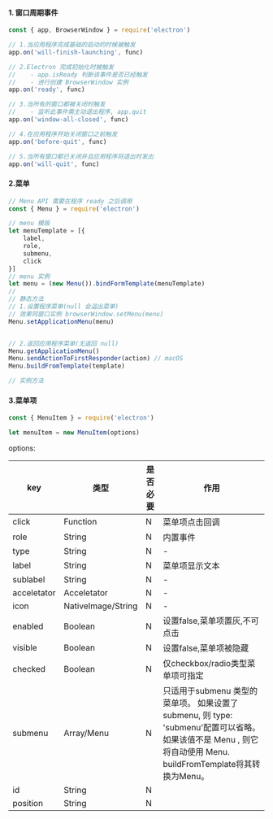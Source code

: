 #### 1. 窗口周期事件 
```javascript
const { app, BrowserWindow } = require('electron')

// 1.当应用程序完成基础的启动的时候被触发
app.on('will-finish-launching', func)

// 2.Electron 完成初始化时被触发
//    - app.isReady 判断该事件是否已经触发
//    - 进行创建 BrowserWindow 实例
app.on('ready', func)

// 3.当所有的窗口都被关闭时触发
//    - 监听此事件需主动退出程序, app.quit
app.on('window-all-closed', func)

// 4.在应用程序开始关闭窗口之前触发
app.on('before-quit', func)

// 5.当所有窗口都已关闭并且应用程序将退出时发出
app.on('will-quit', func)
```

#### 2.菜单
```javascript
// Menu API 需要在程序 ready 之后调用
const { Menu } = require('electron')

// menu 模版
let menuTemplate = [{
    label,
    role,
    submenu,
    click
}]
// menu 实例
let menu = (new Menu()).bindFormTemplate(menuTemplate)
// 
// 静态方法
// 1.设置程序菜单(null 会溢出菜单)
// 效果同窗口实例 browserWindow.setMenu(menu)
Menu.setApplicationMenu(menu)


// 2.返回应用程序菜单(无返回 null)
Menu.getApplicationMenu()
Menu.sendActionToFirstResponder(action) // macOS
Menu.buildFromTemplate(template)

// 实例方法

```

#### 3.菜单项

```javascript
const { MenuItem } = require('electron')

let menuItem = new MenuItem(options)

```
options:

|key|类型|是否必要|作用|
|-|-|-|-|
|click|Function|N|菜单项点击回调|
|role|String|N|内置事件|
|type|String|N|-|
|label|String|N|菜单项显示文本|
|sublabel|String|N|-|
|acceletator|Acceletator|N|-|
|icon|NativeImage/String|N|-|
|enabled|Boolean|N|设置false,菜单项置灰,不可点击|
|visible|Boolean|N|设置false,菜单项被隐藏|
|checked|Boolean|N|仅checkbox/radio类型菜单项可指定|
|submenu|Array/Menu|N|只适用于submenu 类型的菜单项。 如果设置了 submenu, 则 type: 'submenu'配置可以省略。 如果该值不是 Menu , 则它将自动使用 Menu. buildFromTemplate将其转换为Menu。|
|id|String|N||
|position|String|N||

